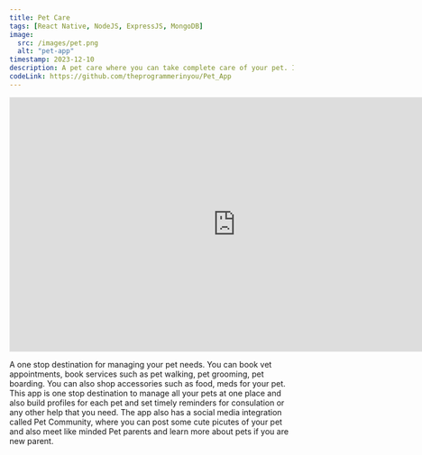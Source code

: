 ```yaml
---
title: Pet Care
tags: [React Native, NodeJS, ExpressJS, MongoDB]
image:
  src: /images/pet.png
  alt: "pet-app"
timestamp: 2023-12-10
description: A pet care where you can take complete care of your pet. It also has a social media integration named Pet Community. Do give it a read to know about it the app, its is one of the interesting projects that i am currently working on.
codeLink: https://github.com/theprogrammerinyou/Pet_App
---
```


<iframe style="border: 1px solid rgba(0, 0, 0, 0.1);" width="800" height="450" src="https://www.figma.com/embed?embed_host=share&url=https%3A%2F%2Fwww.figma.com%2Ffile%2FqVJLLGNNAJkQF5w6WAaxN7%2FFigma-basics%3Ftype%3Ddesign%26node-id%3D0%253A286%26mode%3Ddesign%26t%3DBmgfaawhv7Y7YBDn-1" allowfullscreen></iframe>


A one stop destination for managing your pet needs. You can book vet appointments, book services such as pet walking, pet grooming, pet boarding. You can also shop accessories such as food, meds for your pet. This app is one stop destination to manage all your pets at one place and also build profiles for each pet and set timely reminders for consulation or any other help that you need. The app also has a social media integration called Pet Community, where you can post some cute picutes of your pet and also meet like minded Pet parents and learn more about pets if you are new parent.
